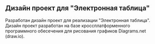 ## Дизайн проект для "Электронная таблица"

Разработан дизайн проект для реализации "Электронная таблица". Дизайн проект разработан на базе кроссплатформенного программного обесечения для рисования графиков Diagrams.net (draw.io).
